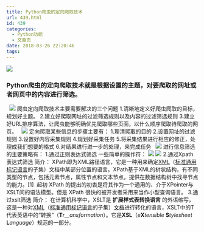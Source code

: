 ```yaml
---
title: Python爬虫的定向爬取技术
url: 439.html
id: 439
categories:
  - Python功能
  - 文章页
date: 2018-03-26 22:20:46
tags:
---
```


![](http://47.100.4.8/wp-content/uploads/2018/03/阿达下次再撒-300x188.jpg)

### Python爬虫的定向爬取技术就是根据设置的主题，对要爬取的网址或者网页中的内容进行筛选。

  ![](http://47.100.4.8/wp-content/uploads/2018/03/u39006933292571644373fm27gp0-300x198.jpg) 爬虫定向爬取技术主要需要解决的三个问题 1.清晰地定义好爬虫爬取的目标，规划好主题。 2.建立好爬取网址的过滤筛选规则以及内容的过滤筛选规则 3.建立好URL排序算法，让爬虫能够明确优先爬取哪些页面，以什么顺序爬取待爬取的网页。   ![](http://47.100.4.8/wp-content/uploads/2018/03/0x0ss-85-300x300.jpg) 定向爬取某些信息的步骤主要有： 1.理清爬取的目的 2.设置网址的过滤规则 3.设置好内容采集规则 4.规划好采集任务 5.将采集结果进行相应的修正，处理成我们想要的格式 6.对结果进行进一步的处理，来完成任务   ![](http://47.100.4.8/wp-content/uploads/2018/03/u16344762390419462fm200gp0-298x300.jpg) 进行信息筛选的主要策略有： 1.通过正则表达式筛选 一些简单的操作符： ![](http://47.100.4.8/wp-content/uploads/2018/03/123123122323123-300x133.png) ![](http://47.100.4.8/wp-content/uploads/2018/03/21334543345-300x127.png) 2.通过Xpath表达式筛选 简介： XPath即为XML路径语言，它是一种用来确定[XML](https://baike.baidu.com/item/XML)（[标准通用标记语言](https://baike.baidu.com/item/%E6%A0%87%E5%87%86%E9%80%9A%E7%94%A8%E6%A0%87%E8%AE%B0%E8%AF%AD%E8%A8%80)的子集）文档中某部分位置的语言。XPath基于XML的树状结构，有不同类型的节点，包括元素节点，属性节点和文本节点，提供在数据结构树中找寻节点的能力。\[1\]  起初 XPath 的提出的初衷是将其作为一个通用的、介于XPointer与XSLT间的语法模型。但是 XPath 很快的被开发者采用来当作小型查询语言。 3.通过xslt筛选 简介： 在计算机科学中，XSLT是 **扩展样式表转换语言** 的外语缩写，这是一种对[XML](https://baike.baidu.com/item/XML)（[标准通用标记语言](https://baike.baidu.com/item/%E6%A0%87%E5%87%86%E9%80%9A%E7%94%A8%E6%A0%87%E8%AE%B0%E8%AF%AD%E8%A8%80)的子集）[文档](https://baike.baidu.com/item/%E6%96%87%E6%A1%A3)进行转化的语言，XSLT中的T代表英语中的“转换”（**T**_r__ansformation_）。它是**XSL**（_e_**X**_tensible_ **S**_tylesheet_ **L**_anguage_）规范的一部分。